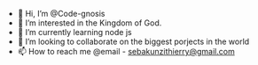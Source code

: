 - 👋 Hi, I’m @Code-gnosis
- 👀 I’m interested in the Kingdom of God.
- 🌱 I’m currently learning node js
- 💞️ I’m looking to collaborate on the biggest porjects in the world
- 📫 How to reach me @email - sebakunzithierry@gmail.com

<!---
Code-gnosis/Code-gnosis is a ✨ special ✨ repository because its `README.md` (this file) appears on your GitHub profile.
You can click the Preview link to take a look at your changes.
--->
